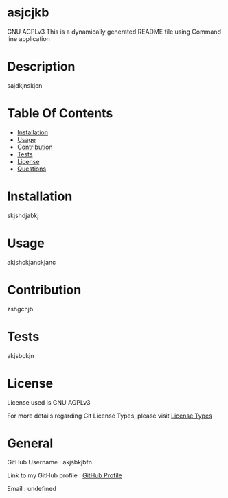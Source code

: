 
# asjcjkb

GNU AGPLv3
This is a dynamically generated README file using Command line application

# Description

sajdkjnskjcn

# Table Of Contents

* [Installation](#Installation)
* [Usage](#Usage)
* [Contribution](#Contribution)
* [Tests](#Tests)
* [License](#License)
* [Questions](#General)

# Installation

skjshdjabkj

# Usage

akjshckjanckjanc

# Contribution

zshgchjb

# Tests
akjsbckjn

# License

License used is GNU AGPLv3

For more details regarding Git License Types, please visit [License Types](https://choosealicense.com/licenses/)

# General

GitHub Username : akjsbkjbfn

Link to my GitHub profile : [GitHub Profile](https://github.com/akjsbkjbfn)

Email : undefined
